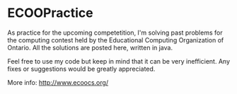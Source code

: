 # ECOOPractice

As practice for the upcoming competetition, I'm solving past problems for the computing contest held by the Educational Computing Organization of Ontario. All the solutions are posted here, written in java. 

Feel free to use my code but keep in mind that it can be very inefficient. Any fixes or suggestions would be greatly appreciated.

More info: http://www.ecoocs.org/

